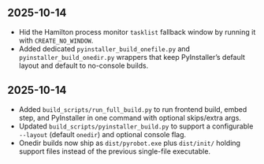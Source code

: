 ## 2025-10-14
- Hid the Hamilton process monitor `tasklist` fallback window by running it with `CREATE_NO_WINDOW`.
- Added dedicated `pyinstaller_build_onefile.py` and `pyinstaller_build_onedir.py` wrappers that keep PyInstaller’s default layout and default to no-console builds.

## 2025-10-14
- Added `build_scripts/run_full_build.py` to run frontend build, embed step, and PyInstaller in one command with optional skips/extra args.
- Updated `build_scripts/pyinstaller_build.py` to support a configurable `--layout` (default `onedir`) and optional console flag.
- Onedir builds now ship as `dist/pyrobot.exe` plus `dist/init/` holding support files instead of the previous single-file executable.
